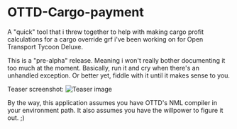 # OTTD-Cargo-payment
A "quick" tool that i threw together to help with making cargo profit calculations for a cargo override grf i've been working on for Open Transport Tycoon Deluxe.

This is a "pre-alpha" release. Meaning i won't really bother documenting it too much at the moment.
Basically, run it and cry when there's an unhandled exception. Or better yet, fiddle with it until it makes sense to you.

Teaser screenshot:
![Teaser image](https://puu.sh/wyxqh/7a6bd3f163.png)

By the way, this application assumes you have OTTD's NML compiler in your environment path. It also assumes you have the willpower to figure it out. ;)
